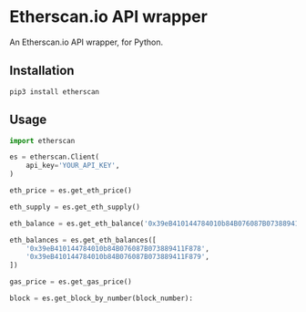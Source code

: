 # Etherscan.io API wrapper

An Etherscan.io API wrapper, for Python.

## Installation
```
pip3 install etherscan
```

## Usage
```python
import etherscan

es = etherscan.Client(
    api_key='YOUR_API_KEY',
)

eth_price = es.get_eth_price()

eth_supply = es.get_eth_supply()

eth_balance = es.get_eth_balance('0x39eB410144784010b84B076087B073889411F878')

eth_balances = es.get_eth_balances([
    '0x39eB410144784010b84B076087B073889411F878',
    '0x39eB410144784010b84B076087B073889411F879',
])

gas_price = es.get_gas_price()

block = es.get_block_by_number(block_number):
```
